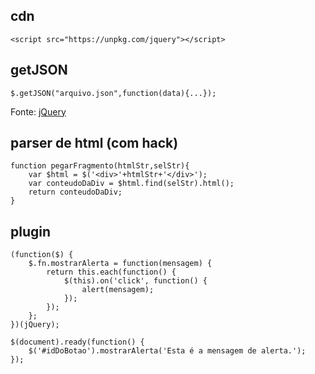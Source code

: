 ## cdn
```
<script src="https://unpkg.com/jquery"></script>
```

## getJSON
```
$.getJSON("arquivo.json",function(data){...});
```

Fonte: [jQuery](https://api.jquery.com/jQuery.getJSON)

## parser de html (com hack)

```
function pegarFragmento(htmlStr,selStr){
	var $html = $('<div>'+htmlStr+'</div>');
	var conteudoDaDiv = $html.find(selStr).html();
	return conteudoDaDiv;	
}
```

## plugin

```
(function($) {
    $.fn.mostrarAlerta = function(mensagem) {
        return this.each(function() {
            $(this).on('click', function() {
                alert(mensagem);
            });
        });
    };
})(jQuery);

$(document).ready(function() {
    $('#idDoBotao').mostrarAlerta('Esta é a mensagem de alerta.');
});
```

